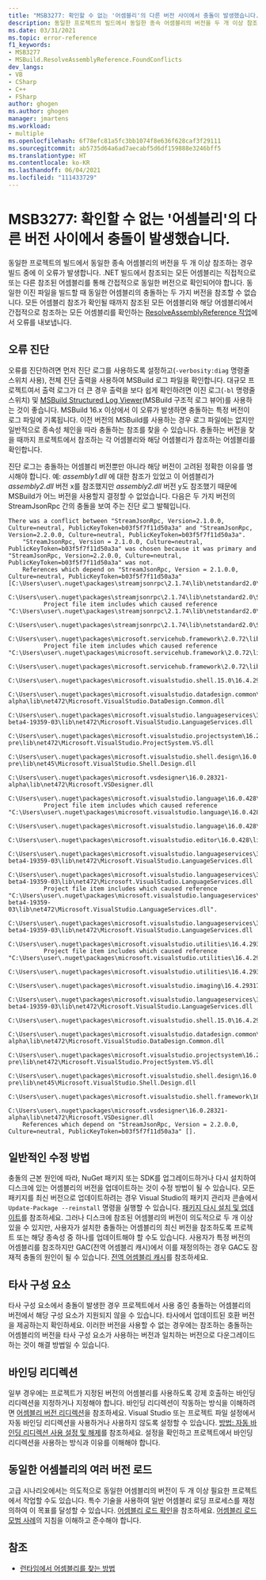 ```yaml
---
title: "MSB3277: 확인할 수 없는 '어셈블리'의 다른 버전 사이에서 충돌이 발생했습니다."
description: 동일한 프로젝트의 빌드에서 동일한 종속 어셈블리의 버전을 두 개 이상 참조하는 경우 빌드 중에 이 오류가 발생합니다.
ms.date: 03/31/2021
ms.topic: error-reference
f1_keywords:
- MSB3277
- MSBuild.ResolveAssemblyReference.FoundConflicts
dev_langs:
- VB
- CSharp
- C++
- FSharp
author: ghogen
ms.author: ghogen
manager: jmartens
ms.workload:
- multiple
ms.openlocfilehash: 6f78efc81a5fc3bb1074f8e636f628caf3f29111
ms.sourcegitcommit: ab5735d64a6ad7aecabf5d6df159888e3246bff5
ms.translationtype: HT
ms.contentlocale: ko-KR
ms.lasthandoff: 06/04/2021
ms.locfileid: "111433729"
---
```

# <a name="msb3277-found-conflicts-between-different-versions-of-assembly-that-could-not-be-resolved"></a>MSB3277: 확인할 수 없는 '어셈블리'의 다른 버전 사이에서 충돌이 발생했습니다.

동일한 프로젝트의 빌드에서 동일한 종속 어셈블리의 버전을 두 개 이상 참조하는 경우 빌드 중에 이 오류가 발생합니다. .NET 빌드에서 참조되는 모든 어셈블리는 직접적으로 또는 다른 참조된 어셈블리를 통해 간접적으로 동일한 버전으로 확인되어야 합니다. 동일한 이진 파일을 빌드할 때 동일한 어셈블리의 충돌하는 두 가지 버전을 참조할 수 없습니다. 모든 어셈블리 참조가 확인될 때까지 참조된 모든 어셈블리와 해당 어셈블리에서 간접적으로 참조하는 모든 어셈블리를 확인하는 [ResolveAssemblyReference 작업](../resolveassemblyreference-task.md)에서 오류를 내보냅니다.

## <a name="diagnosing-the-error"></a>오류 진단

오류를 진단하려면 먼저 진단 로그를 사용하도록 설정하고(`-verbosity:diag` 명령줄 스위치 사용), 전체 진단 출력을 사용하여 MSBuild 로그 파일을 확인합니다. 대규모 프로젝트여서 출력 로그가 더 큰 경우 출력을 보다 쉽게 확인하려면 이진 로그(`-bl` 명령줄 스위치) 및 [MSBuild Structured Log Viewer](https://msbuildlog.com/)(MSBuild 구조적 로그 뷰어)를 사용하는 것이 좋습니다. MSBuild 16.x 이상에서 이 오류가 발생하면 충돌하는 특정 버전이 로그 파일에 기록됩니다. 이전 버전의 MSBuild를 사용하는 경우 로그 파일에는 없지만 일반적으로 종속성 체인을 따라 충돌하는 참조를 찾을 수 있습니다. 충돌하는 버전을 찾을 때까지 프로젝트에서 참조하는 각 어셈블리와 해당 어셈블리가 참조하는 어셈블리를 확인합니다.

진단 로그는 충돌하는 어셈블리 버전뿐만 아니라 해당 버전이 고려된 정확한 이유를 명시해야 합니다. 예: *assembly1.dll* 에 대한 참조가 있었고 이 어셈블리가 *assembly2.dll* 버전 x를 참조했지만 *assembly2.dll* 버전 y도 참조했기 때문에 MSBuild가 어느 버전을 사용할지 결정할 수 없었습니다.  다음은 두 가지 버전의 StreamJsonRpc 간의 충돌을 보여 주는 진단 로그 발췌입니다.

```output
There was a conflict between "StreamJsonRpc, Version=2.1.0.0, Culture=neutral, PublicKeyToken=b03f5f7f11d50a3a" and "StreamJsonRpc, Version=2.2.0.0, Culture=neutral, PublicKeyToken=b03f5f7f11d50a3a".
    "StreamJsonRpc, Version = 2.1.0.0, Culture=neutral, PublicKeyToken=b03f5f7f11d50a3a" was chosen because it was primary and "StreamJsonRpc, Version=2.2.0.0, Culture=neutral, PublicKeyToken=b03f5f7f11d50a3a" was not.
    References which depend on "StreamJsonRpc, Version = 2.1.0.0, Culture=neutral, PublicKeyToken=b03f5f7f11d50a3a" [C:\Users\user\.nuget\packages\streamjsonrpc\2.1.74\lib\netstandard2.0\StreamJsonRpc.dll].
    C:\Users\user\.nuget\packages\streamjsonrpc\2.1.74\lib\netstandard2.0\StreamJsonRpc.dll
          Project file item includes which caused reference "C:\Users\user\.nuget\packages\streamjsonrpc\2.1.74\lib\netstandard2.0\StreamJsonRpc.dll".
            C:\Users\user\.nuget\packages\streamjsonrpc\2.1.74\lib\netstandard2.0\StreamJsonRpc.dll
        C:\Users\user\.nuget\packages\microsoft.servicehub.framework\2.0.72\lib\netstandard2.0\Microsoft.ServiceHub.Framework.dll
          Project file item includes which caused reference "C:\Users\user\.nuget\packages\microsoft.servicehub.framework\2.0.72\lib\netstandard2.0\Microsoft.ServiceHub.Framework.dll".
            C:\Users\user\.nuget\packages\microsoft.servicehub.framework\2.0.72\lib\netstandard2.0\Microsoft.ServiceHub.Framework.dll
            C:\Users\user\.nuget\packages\microsoft.visualstudio.shell.15.0\16.4.29318.21\lib\net472\Microsoft.VisualStudio.Shell.15.0.dll
            C:\Users\user\.nuget\packages\microsoft.visualstudio.datadesign.common\16.0.28321-alpha\lib\net472\Microsoft.VisualStudio.DataDesign.Common.dll
            C:\Users\user\.nuget\packages\microsoft.visualstudio.languageservices\3.2.0-beta4-19359-03\lib\net472\Microsoft.VisualStudio.LanguageServices.dll
            C:\Users\user\.nuget\packages\microsoft.visualstudio.projectsystem\16.2.133-pre\lib\net472\Microsoft.VisualStudio.ProjectSystem.VS.dll
            C:\Users\user\.nuget\packages\microsoft.visualstudio.shell.design\16.0.28316-pre\lib\net45\Microsoft.VisualStudio.Shell.Design.dll
            C:\Users\user\.nuget\packages\microsoft.vsdesigner\16.0.28321-alpha\lib\net472\Microsoft.VSDesigner.dll
        C:\Users\user\.nuget\packages\microsoft.visualstudio.language\16.0.428\lib\net472\Microsoft.VisualStudio.Language.dll
          Project file item includes which caused reference "C:\Users\user\.nuget\packages\microsoft.visualstudio.language\16.0.428\lib\net472\Microsoft.VisualStudio.Language.dll".
            C:\Users\user\.nuget\packages\microsoft.visualstudio.language\16.0.428\lib\net472\Microsoft.VisualStudio.Language.dll
            C:\Users\user\.nuget\packages\microsoft.visualstudio.editor\16.0.428\lib\net472\Microsoft.VisualStudio.Editor.dll
            C:\Users\user\.nuget\packages\microsoft.visualstudio.languageservices\3.2.0-beta4-19359-03\lib\net472\Microsoft.VisualStudio.LanguageServices.dll
        C:\Users\user\.nuget\packages\microsoft.visualstudio.languageservices\3.2.0-beta4-19359-03\lib\net472\Microsoft.VisualStudio.LanguageServices.dll
          Project file item includes which caused reference "C:\Users\user\.nuget\packages\microsoft.visualstudio.languageservices\3.2.0-beta4-19359-03\lib\net472\Microsoft.VisualStudio.LanguageServices.dll".
            C:\Users\user\.nuget\packages\microsoft.visualstudio.languageservices\3.2.0-beta4-19359-03\lib\net472\Microsoft.VisualStudio.LanguageServices.dll
        C:\Users\user\.nuget\packages\microsoft.visualstudio.utilities\16.4.29317.144\lib\net46\Microsoft.VisualStudio.Utilities.dll
          Project file item includes which caused reference "C:\Users\user\.nuget\packages\microsoft.visualstudio.utilities\16.4.29317.144\lib\net46\Microsoft.VisualStudio.Utilities.dll".
            C:\Users\user\.nuget\packages\microsoft.visualstudio.utilities\16.4.29317.144\lib\net46\Microsoft.VisualStudio.Utilities.dll
            C:\Users\user\.nuget\packages\microsoft.visualstudio.imaging\16.4.29317.144\lib\net472\Microsoft.VisualStudio.Imaging.dll
            C:\Users\user\.nuget\packages\microsoft.visualstudio.languageservices\3.2.0-beta4-19359-03\lib\net472\Microsoft.VisualStudio.LanguageServices.dll
            C:\Users\user\.nuget\packages\microsoft.visualstudio.shell.15.0\16.4.29318.21\lib\net472\Microsoft.VisualStudio.Shell.15.0.dll
            C:\Users\user\.nuget\packages\microsoft.visualstudio.datadesign.common\16.0.28321-alpha\lib\net472\Microsoft.VisualStudio.DataDesign.Common.dll
            C:\Users\user\.nuget\packages\microsoft.visualstudio.projectsystem\16.2.133-pre\lib\net472\Microsoft.VisualStudio.ProjectSystem.VS.dll
            C:\Users\user\.nuget\packages\microsoft.visualstudio.shell.design\16.0.28316-pre\lib\net45\Microsoft.VisualStudio.Shell.Design.dll
            C:\Users\user\.nuget\packages\microsoft.visualstudio.shell.framework\16.4.29318.21\lib\net472\Microsoft.VisualStudio.Shell.Framework.dll
            C:\Users\user\.nuget\packages\microsoft.vsdesigner\16.0.28321-alpha\lib\net472\Microsoft.VSDesigner.dll
    References which depend on "StreamJsonRpc, Version = 2.2.0.0, Culture=neutral, PublicKeyToken=b03f5f7f11d50a3a" [].
```

## <a name="common-fixes"></a>일반적인 수정 방법

충돌의 근본 원인에 따라, NuGet 패키지 또는 SDK를 업그레이드하거나 다시 설치하여 디스크에 있는 어셈블리의 버전을 업데이트하는 것이 수정 방법이 될 수 있습니다. 모든 패키지를 최신 버전으로 업데이트하려는 경우 Visual Studio의 패키지 관리자 콘솔에서 `Update-Package --reinstall` 명령을 실행할 수 있습니다. [패키지 다시 설치 및 업데이트](/nuget/consume-packages/reinstalling-and-updating-packages)를 참조하세요. 그러나 디스크에 참조된 어셈블리의 버전이 의도적으로 두 개 이상 있을 수 있지만, 사용자가 설치한 충돌하는 어셈블리의 최신 버전을 참조하도록 프로젝트 또는 해당 종속성 중 하나를 업데이트해야 할 수도 있습니다. 사용자가 특정 버전의 어셈블리를 참조하지만 GAC(전역 어셈블리 캐시)에서 이를 재정의하는 경우 GAC도 잠재적 충돌의 원인이 될 수 있습니다. [전역 어셈블리 캐시](/dotnet/framework/app-domains/gac)를 참조하세요.

## <a name="third-party-components"></a>타사 구성 요소

타사 구성 요소에서 충돌이 발생한 경우 프로젝트에서 사용 중인 충돌하는 어셈블리의 버전에서 해당 구성 요소가 지원되지 않을 수 있습니다. 타사에서 업데이트된 호환 버전을 제공하는지 확인하세요. 이러한 버전을 사용할 수 없는 경우에는 참조하는 충돌하는 어셈블리의 버전을 타사 구성 요소가 사용하는 버전과 일치하는 버전으로 다운그레이드하는 것이 해결 방법일 수 있습니다.

## <a name="binding-redirects"></a>바인딩 리디렉션

일부 경우에는 프로젝트가 지정된 버전의 어셈블리를 사용하도록 강제 호출하는 바인딩 리디렉션을 지정하거나 지정해야 합니다. 바인딩 리디렉션이 작동하는 방식을 이해하려면 [어셈블리 버전 리디렉션](/dotnet/framework/configure-apps/redirect-assembly-versions)을 참조하세요. Visual Studio 또는 프로젝트 파일 설정에서 자동 바인딩 리디렉션을 사용하거나 사용하지 않도록 설정할 수 있습니다. [방법: 자동 바인딩 리디렉션 사용 설정 및 해제](/dotnet/framework/configure-apps/how-to-enable-and-disable-automatic-binding-redirection)를 참조하세요. 설정을 확인하고 프로젝트에서 바인딩 리디렉션을 사용하는 방식과 이유를 이해해야 합니다.

## <a name="loading-multiple-versions-of-the-same-assembly"></a>동일한 어셈블리의 여러 버전 로드

고급 시나리오에서는 의도적으로 동일한 어셈블리의 버전이 두 개 이상 필요한 프로젝트에서 작업할 수도 있습니다. 특수 기술을 사용하여 일반 어셈블리 로딩 프로세스를 재정의하여 이 목표를 달성할 수 있습니다. [어셈블리 로드 확인](/dotnet/standard/assembly/resolve-loads)을 참조하세요. [어셈블리 로드 모범 사례](/dotnet/framework/deployment/best-practices-for-assembly-loading)의 지침을 이해하고 준수해야 합니다.

## <a name="see-also"></a>참조

- [런타임에서 어셈블리를 찾는 방법](/dotnet/framework/deployment/how-the-runtime-locates-assemblies)